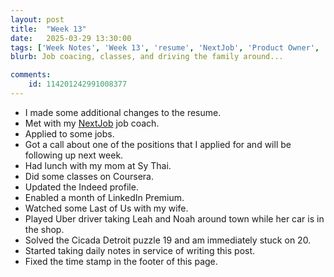 ```yaml
---
layout: post
title:  "Week 13"
date:   2025-03-29 13:30:00
tags: ['Week Notes', 'Week 13', 'resume', 'NextJob', 'Product Owner', 'Job Search', 'coach']
blurb: Job coacing, classes, and driving the family around...

comments:
    id: 114201242991008377
---
```


<!--more-->
* I made some additional changes to the resume.
* Met with my [NextJob] job coach.
* Applied to some jobs.
* Got a call about one of the positions that I applied for and will be following up next week.
* Had lunch with my mom at Sy Thai.
* Did some classes on Coursera.
* Updated the Indeed profile.
* Enabled a month of LinkedIn Premium.
* Watched some Last of Us with my wife.
* Played Uber driver taking Leah and Noah around town while her car is in the shop.
* Solved the Cicada Detroit puzzle 19 and am immediately stuck on 20.
* Started taking daily notes in service of writing this post.
* Fixed the time stamp in the footer of this page.


[12 Week Year]: https://12weekyear.com/
[NextJob]: https://www.nextjobtraining.com/